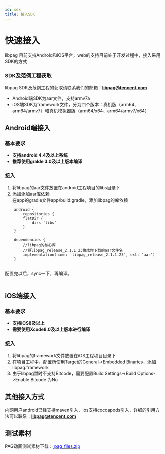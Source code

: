 ```yaml
---
id: sdk
title: 接入SDK
---
```


# 快速接入

libpag 目前支持Android和iOS平台，web的支持目前处于开发过程中，接入采用SDK的方式<br/>

### SDK及范例工程获取
libpag SDK及范例工程的获取请联系我们的邮箱：**libpag@tencent.com**

 - Android端SDK为aar文件，支持armv7a
 - iOS端SDK为framework文件，分为四个版本：真机版（arm64、arm64/armv7）和真机模拟器版（arm64/x64、arm64/armv7/x64）


## Android端接入

### 基本要求
+ **支持android 4.4及以上系统**
+ **推荐使用gralde 3.0及以上版本编译**

### 接入
   1. 将libpag的aar文件放置在android工程项目的libs目录下
   2. 添加添加aar库依赖<br/>
   在app的gradle文件app/build.gradle，添加libpag的库依赖
   
```
	android {
	    repositories {
        flatDir {
            dirs 'libs'
        }
    }
	
	dependencies {
	    //libpag的核心库
	    //将libpag_release_2.1.1.23换成你下载的aar文件名
    	implementation(name: 'libpag_release_2.1.1.23', ext: 'aar')
	}
	
```
	  
配置完以后，sync一下，再编译。<br/><br/>



## iOS端接入

### 基本要求<br/>

- **支持iOS8及以上** 
- **需要使用Xcode8.0及以上版本进行编译**

### 接入<br>
   1. 将libpag的framework文件放置在iOS工程项目目录下
   2. 在项目工程中，配置所使用Target的General->Embedded Binaries，添加libpag.framework
   3. 由于libpag暂时不支持Bitcode，需要配置Build Settings->Build Options->Enable Bitcode 为No

## 其他接入方式
内网用户android已经支持maven引入，ios支持cocoapods引入，详细的引用方法可以联系：**libpag@tencent.com**

## 测试素材
PAG动画测试素材下载：[<font color=blue> pag_files.zip </font>](/file/pag_files.zip) 
